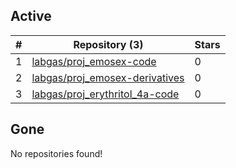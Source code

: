 ## Active
| # | Repository (3) | Stars |
| --- | --- | --- |
| 1 | [labgas/proj_emosex-code](https://gin.g-node.org/labgas/proj_emosex-code) | 0 |
| 2 | [labgas/proj_emosex-derivatives](https://gin.g-node.org/labgas/proj_emosex-derivatives) | 0 |
| 3 | [labgas/proj_erythritol_4a-code](https://gin.g-node.org/labgas/proj_erythritol_4a-code) | 0 |

## Gone
No repositories found!

